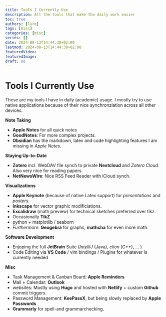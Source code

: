 ```yaml
---
title: Tools I Currently Use
description: All the tools that make the daily work easier
toc: true
authors: [lure]
tags: [misc]
categories: [misc]
series: []
date: 2024-08-13T14:44:38+02:00
lastmod: 2024-08-13T14:44:38+02:00
featuredVideo:
featuredImage:
draft: no
---
```

# Tools I Currently Use

These are my tools I have in daily (academic) usage.
I mostly try to use native applications because of their nice synchronziation across all other devices.

**Note Taking**
* **Apple Notes** for all quick notes
* **GoodNotes**: For more complex projects.
* **Obsidian** has the markdown, latex and code highlighting features I am missing in _Apple Notes_.

**Staying Up-to-Date**
* **Zotero** incl. WebDAV file synch to private **Nextcloud** and _Zotero Cloud_. Also very nice for reading papers.
* **NetNewsWire**: Nice RSS Feed Reader with iCloud synch.

**Visualizations**
* **Apple Keynote** (because of native Latex support) for _presentations_ and _posters_.
* **Inkscape** for vector graphic modificiations.
* **Excalidraw** (math preview) for technical sketches preferred over tikz.
* Occasionally **TikZ**
* python + matplotlib / seaborn
* _Furthermore_: **Geogebra** for graphs, **mathcha** for even more math.

**Software Development**
* Enjoping the full **JetBrain** Suite (_IntelliJ_ (Java), _clion_ (C++), ... )
* Code Editing via **VS Code** / vim bindings / Plugins for whatever is currently needed

**Misc**
* Task Management \& Canban Board: **Apple Reminders**
* Mail + Calendar: **Outlook**
* websites: Mostly using **Hugo** and hosted with **Netlify** + custom **Github** commit triggers.
* Password Management: **KeePassX**, but being slowly replaced by **Apple Passwords**
* **Grammarly** for spell-and grammarchecking.
